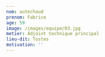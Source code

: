 ```yaml
---
nom: autechaud
prenom: Fabrice
age: 59
image: /images/equipe/03.jpg
metier: Adjoint technique principal
lieu-dit: Tostes
motivation: ''
---
```

